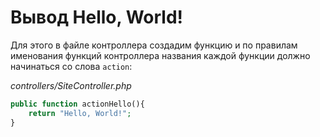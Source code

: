 # Вывод Hello, World!

Для этого в файле контроллера создадим функцию и по правилам именования функций контроллера названия каждой функции должно начинаться со слова `action`:

*controllers/SiteController.php*

```php
public function actionHello(){
    return "Hello, World!";
}
```